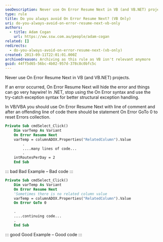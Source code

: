 ```yaml
---
seoDescription: Never use On Error Resume Next in VB (and VB.NET) projects. If an error occurred, On Error Resume Next will hide the error and things can go very haywire! In .NET, stop using the On Error syntax and use the try-catch exception syntax for better structural exception handling.
type: rule
title: Do you always avoid On Error Resume Next? (VB Only)
uri: do-you-always-avoid-on-error-resume-next-vb-only
authors:
  - title: Adam Cogan
    url: https://ww.ssw.com.au/people/adam-cogan
related: []
redirects:
  - do-you-always-avoid-on-error-resume-next-(vb-only)
created: 2013-09-11T22:01:01.000Z
archivedreason: Archiving as this rule as VB isn't relevant anymore
guid: 44ff5d65-56bc-4b02-957d-378c8c0bfc5c
---
```


Never use On Error Resume Next in VB (and VB.NET) projects.

If an error occurred, On Error Resume Next will hide the error and things can go very haywire! In .NET, stop using the On Error syntax and use the try-catch exception syntax for better structural exception handling.

<!--endintro-->

In VB/VBA you should use On Error Resume Next with line of comment and after an offending line of code there should be statement On Error GoTo 0 to reset Errors collection.

```vb
Private Sub cmdSelect_Click()
    Dim varTemp As Variant
    On Error Resume Next
    varTemp = columnADOX.Properties("RelatedColumn").Value
        .
        ....many lines of code...
        .
    intRoutesPerDay = 2
    End Sub
```

::: bad
Bad Example – Bad code
:::

```vb
Private Sub cmdSelect_Click()
    Dim varTemp As Variant
    On Error Resume Next
    'Sometimes there is no related column value
    varTemp = columnADOX.Properties("RelatedColumn").Value
    On Error GoTo 0

    .
    ....continuing code...
    .
    End Sub
```

::: good
Good Example – Good code
:::
